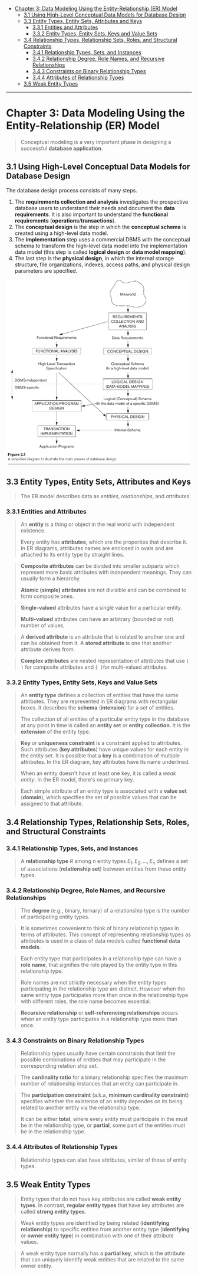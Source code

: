 - [Chapter 3: Data Modeling Using the Entity-Relationship (ER) Model](#chapter-3-data-modeling-using-the-entity-relationship-er-model)
  - [3.1 Using High-Level Conceptual Data Models for Database Design](#31-using-high-level-conceptual-data-models-for-database-design)
  - [3.3 Entity Types, Entity Sets, Attributes and Keys](#33-entity-types-entity-sets-attributes-and-keys)
    - [3.3.1 Entities and Attributes](#331-entities-and-attributes)
    - [3.3.2 Entity Types, Entity Sets, Keys and Value Sets](#332-entity-types-entity-sets-keys-and-value-sets)
  - [3.4 Relationship Types, Relationship Sets, Roles, and Structural Constraints](#34-relationship-types-relationship-sets-roles-and-structural-constraints)
    - [3.4.1 Relationship Types, Sets, and Instances](#341-relationship-types-sets-and-instances)
    - [3.4.2 Relationship Degree, Role Names, and Recursive Relationships](#342-relationship-degree-role-names-and-recursive-relationships)
    - [3.4.3 Constraints on Binary Relationship Types](#343-constraints-on-binary-relationship-types)
    - [3.4.4 Attributes of Relationship Types](#344-attributes-of-relationship-types)
  - [3.5 Weak Entity Types](#35-weak-entity-types)


---
# Chapter 3: Data Modeling Using the Entity-Relationship (ER) Model


> Conceptual modeling is a very important phase in designing a successful **database application**.

## 3.1 Using High-Level Conceptual Data Models for Database Design

The database design process consists of many steps.

1. The **requirements collection and analysis** investigates the prospective database users to understand their needs and document the **data requirements**. It is also important to understand the **functional requirements** (**operations**/**transactions**).
2. The **conceptual design** is the step in which the **conceptual schema** is created using a high-level data model.
3. The **implementation** step uses a commercial DBMS with the conceptual schema to transform the high-level data model into the implementation data model (this step is called **logical design** or **data model mapping**).
4. The last step is the **physical design**, in which the internal storage structure, file organizations, indexes, access paths, and physical design parameters are specified.

![IMG](imgs/3-1.png)

## 3.3 Entity Types, Entity Sets, Attributes and Keys

> The ER model describes data as *entities*, *relationships*, and *attributes*.

### 3.3.1 Entities and Attributes

> An **entity** is a thing or object in the real world with independent existence.
> 
> Every entity has **attributes**, which are the properties that describe it. In ER diagrams, attributes names are enclosed in ovals and are attached to its entity type by straight lines.

> **Composite attributes** can be divided into smaller subparts which represent more basic attributes with independent meanings. They can usually form a hierarchy.
> 
> **Atomic (simple) attributes** are not divisible and can be combined to form composite ones.

> **Single-valued** attributes have a single value for a particular entity.
> 
> **Multi-valued** attributes can have an arbitrary (bounded or not) number of values,

> A **derived attribute** is an attribute that is related to another one and can be obtained from it. A **stored attribute** is one that another attribute derives from.

> **Complex attributes** are nested representation of attributes that use `( )` for composite attributes and `{ }`for multi-valued attributes.

### 3.3.2 Entity Types, Entity Sets, Keys and Value Sets

> An **entity type** defines a collection of entities that have the same attributes. They are represented in ER diagrams with rectangular boxes. It describes the **schema** (**intension**) for a set of entities.
> 
> The collection of all entities of a particular entity type in the database at any point in time is called an **entity set** or **entity collection**. It is the **extension** of the entity type.

> **Key** or **uniqueness constraint** is a constraint applied to attributes. Such attributes (**key attributes**) have unique values for each entity in the entity set. It is possible that a **key** is a combination of multiple attributes. In the ER diagram, key attributes have its name underlined.
> 
> When an entity doesn't have at least one key, it is called a *weak entity*. In the ER model, there's no primary key.

> Each simple attribute of an entity type is associated with a **value set** (**domain**), which specifies the set of possible values that can be assigned to that attribute.

## 3.4 Relationship Types, Relationship Sets, Roles, and Structural Constraints

### 3.4.1 Relationship Types, Sets, and Instances

> A **relationship type** $R$ among $n$ entity types $E_1, E_2, \dots, E_n$ defines a set of associations (**relationship set**) between entities from these entity types.

### 3.4.2 Relationship Degree, Role Names, and Recursive Relationships

> The **degree** (e.g., binary, ternary) of a relationship type is the number of participating entity types. 

> It is sometimes convenient to think of binary relationship types in terms of attributes. This concept of representing relationship types as attributes is used in a class of data models called **functional data models**.

> Each entity type that participates in a relationship type can have a **role name**, that signifies the role played by the entity type in this relationship type.
>
> Role names are not strictly necessary when the entity types participating in the relationship type are distinct. However when the same entity type participates more than once in the relationship type with different roles, the role name becomes essential.

> **Recursive relationship** or **self-referencing relationships** occurs when an entity type participates in a relationship type more than once.

### 3.4.3 Constraints on Binary Relationship Types

> Relationship types usually have certain constraints that limit the possible combinations of entities that may participate in the corresponding relation ship set.

> The **cardinality ratio** for a binary relationship specifies the maximum number of relationship instances that an entity can participate in.

> The **participation constraint** (a.k.a, **minimum cardinality constraint**) specifies whether the existence of an entity dependes on its being related to another entity via the relationship type.
> 
> It can be either **total**, where every entity must participate in the must be in the relationship type, or **partial**, some part of the entities must be in the relationship type.

### 3.4.4 Attributes of Relationship Types

> Relationship types can also have attributes, similar of those of entity types.

## 3.5 Weak Entity Types

> Entity types that do not have key attributes are called **weak entity types**. In contrast, **regular entity types** that have key attributes are called **strong entity types**.

> Weak entity types are identified by being related (**identifying relationship**) to specific entities from another entity type (**identifying** or **owner entity type**) in combination with one of their attribute values.

> A weak entity type normally has a **partial key**, which is the attribute that can uniquely identify weak entities that are related to the same owner entity. 